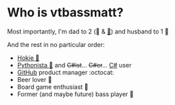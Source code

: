 # Who is vtbassmatt?

Most importantly, I'm dad to 2 (:girl: & [:boy:](https://www.ncdsalliance.org/)) and husband to 1 :couple:

And the rest in no particular order:
- [Hokie :turkey:](https://www.vt.edu)
- [Pythonista :snake:](https://python.org) and ~~C#ist~~... ~~C#er~~... [C#](https://docs.microsoft.com/en-us/dotnet/csharp/) user
- [GitHub](https://github.com) product manager :octocat:
- Beer lover :beer:
- Board game enthusiast :game_die:
- Former (and maybe future) bass player :guitar:
